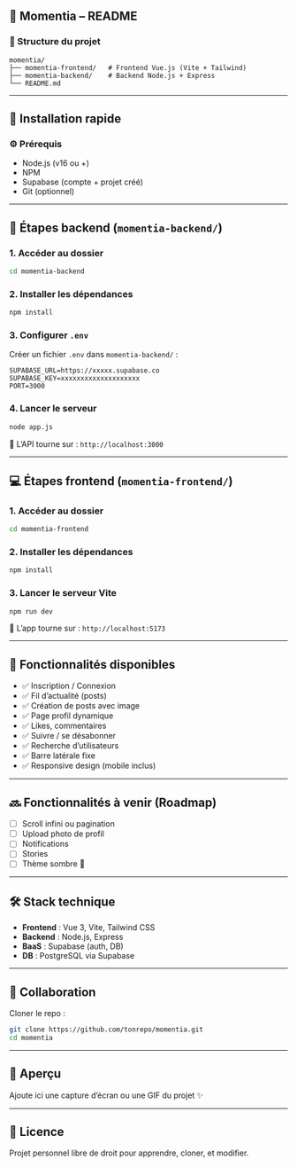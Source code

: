 

## 🌟 Momentia – README

### 📁 Structure du projet

```
momentia/
├── momentia-frontend/   # Frontend Vue.js (Vite + Tailwind)
├── momentia-backend/    # Backend Node.js + Express
└── README.md
```

---

## 🚀 Installation rapide

### ⚙️ Prérequis

- Node.js (v16 ou +)
- NPM
- Supabase (compte + projet créé)
- Git (optionnel)

---

## 🔧 Étapes backend (`momentia-backend/`)

### 1. Accéder au dossier
```bash
cd momentia-backend
```

### 2. Installer les dépendances
```bash
npm install
```

### 3. Configurer `.env`
Créer un fichier `.env` dans `momentia-backend/` :

```
SUPABASE_URL=https://xxxxx.supabase.co
SUPABASE_KEY=xxxxxxxxxxxxxxxxxxxx
PORT=3000
```

### 4. Lancer le serveur
```bash
node app.js
```

📍 L’API tourne sur : `http://localhost:3000`

---

## 💻 Étapes frontend (`momentia-frontend/`)

### 1. Accéder au dossier
```bash
cd momentia-frontend
```

### 2. Installer les dépendances
```bash
npm install
```

### 3. Lancer le serveur Vite
```bash
npm run dev
```

📍 L’app tourne sur : `http://localhost:5173`

---

## 🧠 Fonctionnalités disponibles

- ✅ Inscription / Connexion
- ✅ Fil d’actualité (posts)
- ✅ Création de posts avec image
- ✅ Page profil dynamique
- ✅ Likes, commentaires
- ✅ Suivre / se désabonner
- ✅ Recherche d’utilisateurs
- ✅ Barre latérale fixe
- ✅ Responsive design (mobile inclus)

---

## 🔜 Fonctionnalités à venir (Roadmap)

- [ ] Scroll infini ou pagination
- [ ] Upload photo de profil
- [ ] Notifications
- [ ] Stories
- [ ] Thème sombre 🌙

---

## 🛠 Stack technique

- **Frontend** : Vue 3, Vite, Tailwind CSS
- **Backend** : Node.js, Express
- **BaaS** : Supabase (auth, DB)
- **DB** : PostgreSQL via Supabase

---

## 🤝 Collaboration

Cloner le repo :
```bash
git clone https://github.com/tonrepo/momentia.git
cd momentia
```

---

## 📸 Aperçu

Ajoute ici une capture d’écran ou une GIF du projet ✨

---

## 📄 Licence

Projet personnel libre de droit pour apprendre, cloner, et modifier.

